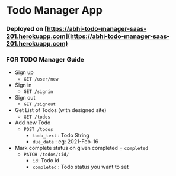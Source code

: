 # Todo Manager App

### Deployed on [https://abhi-todo-manager-saas-201.herokuapp.com](https://abhi-todo-manager-saas-201.herokuapp.com)

### FOR TODO Manager Guide

- Sign up
  - `GET /user/new`
- Sign in
  - `GET /signin`
- Sign out
  - `GET /signout`
- Get List of Todos (with designed site)
  - `GET /todos`
- Add new Todo
  - `POST /todos`
    - `todo_text` : Todo String
    - `due_date` : eg: 2021-Feb-16
- Mark complete status on given completed = `completed`
  - `PATCH /todos/:id/`
    - `id`: Todo id
    - `completed` : Todo status you want to set
